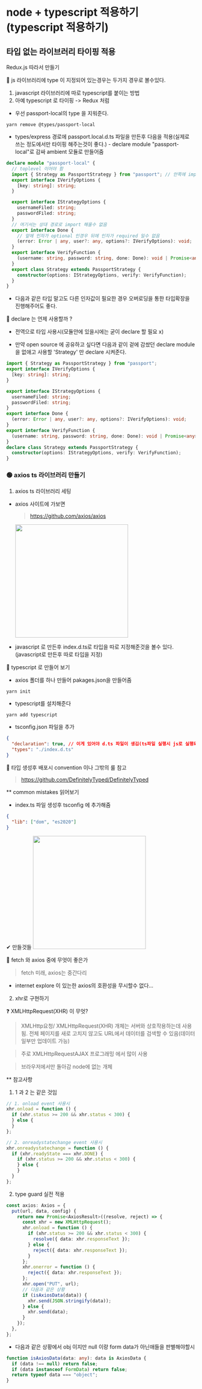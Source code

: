 # node + typescript 적용하기 (typescript 적용하기)

## 타입 없는 라이브러리 타이핑 적용

Redux.js 따라서 만들기

📍 js 라이브러리에 type 이 지정되어 있는경우는 두가지 경우로 볼수있다.

1. javascript 라이브러리에 따로 typescript를 붙이는 방법
2. 아예 typescript 로 타이핑 -> Redux 처럼

- 우선 passport-local의 type 을 지워준다.

```
yarn remove @types/passport-local
```

- types/express 경로에 passport.local.d.ts 파일을 만든후 다음을 적용(실제로 쓰는 정도에서만 타이핑 해주는것이 좋다.) - declare module "passport-local"로 감싸 ambient 모듈로 만들어줌

```ts
declare module "passport-local" {
  // toplevel 이어야 함
  import { Strategy as PassportStrategy } from "passport"; // 안쪽에 import 시켜줘야함
  export interface IVerifyOptions {
    [key: string]: string;
  }

  export interface IStrategyOptions {
    usernameFiled: string;
    passwordFiled: string;
  }
  // 여기서는 상대 경로로 import 해올수 없음
  export interface Done {
    // 앞에 인자가 optional 인경우 뒤에 인자가 required 일수 없음
    (error: Error | any, user?: any, options?: IVerifyOptions): void;
  }
  export interface VerifyFunction {
    (username: string, password: string, done: Done): void | Promise<any>;
  }
  export class Strategy extends PassportStrategy {
    constructor(options: IStrategyOptions, verify: VerifyFunction);
  }
}
```

- 다음과 같은 타입 말고도 다른 인자값이 필요한 경우 오버로딩을 통한 타입확장을 진행해주어도 좋다.

🚩 declare 는 언제 사용할까 ?

- 전역으로 타입 사용시(모듈안에 있을시에는 굳이 declare 할 필요 x)

- 만약 open source 에 공유하고 싶다면 다음과 같이 겉에 감쌌던 declare module 을 없애고 사용할 'Strategy' 만 declare 시켜준다.

```ts
import { Strategy as PassportStrategy } from "passport";
export interface IVerifyOptions {
  [key: string]: string;
}

export interface IStrategyOptions {
  usernameFiled: string;
  passwordFiled: string;
}
export interface Done {
  (error: Error | any, user?: any, options?: IVerifyOptions): void;
}
export interface VerifyFunction {
  (username: string, password: string, done: Done): void | Promise<any>;
}
declare class Strategy extends PassportStrategy {
  constructor(options: IStrategyOptions, verify: VerifyFunction);
}
```

### 🟢 axios ts 라이브러리 만들기

1. axios ts 라이브러리 세팅

- axios 사이트에 가보면

  > https://github.com/axios/axios

  <img src='./img/axios.png' width='300px'/>

- javascript 로 만든후 index.d.ts로 타입을 따로 지정해준것을 볼수 있다.(javascript로 만든후 따로 타입을 지정)

📍 typescript 로 만들어 보기

- axios 폴더를 하나 만들어 pakages.json을 만들어줌

```
yarn init
```

- typescript를 설치해준다

```
yarn add typescript
```

- tsconfig.json 파일을 추가

```json
{
  "declaration": true, // 이게 있어야 d.ts 파일이 생김(ts파일 실행시 js로 실행되면서 d.ts 파일이 생성됨)
  "types": "./index.d.ts"
}
```

🚩 타입 생성후 배포시 convention 이나 그밖의 룰 참고

> https://github.com/DefinitelyTyped/DefinitelyTyped

\*\* common mistakes 읽어보기

- index.ts 파일 생성후 tsconfig 에 추가해줌

```json
{
  "lib": ["dom", "es2020"]
}
```

✔ 만들것들
<img src='./img/axioslist.png' width='300px'/>

🚩 fetch 와 axios 중에 무엇이 좋은가

> fetch 미래, axios는 중간다리

- internet explore 이 있는한 axios의 호환성을 무시할수 없다...

2. xhr로 구현하기

❓ XMLHttpRequest(XHR) 이 무엇?

> XMLHttp요청/ XMLHttpRequest(XHR) 개체는 서버와 상호작용하는데 사용됨. 전체 페이지를 새로 고치지 않고도 URL에서 데이터를 검색할 수 있음(데이터 일부만 업데이트 가능)

> 주로 XMLHttpRequestAJAX 프로그래밍 에서 많이 사용

> 브라우저에서만 돌아감 node에 없는 개체

\*\* 참고사항

1. 1 과 2 는 같은 것임

```ts
// 1. onload event 사용시
xhr.onload = function () {
  if (xhr.status >= 200 && xhr.status < 300) {
  } else {
  }
};

// 2. onreadystatechange event 사용시
xhr.onreadystatechange = function () {
  if (xhr.readyState === xhr.DONE) {
    if (xhr.status >= 200 && xhr.status < 300) {
    } else {
    }
  }
};
```

2. type guard 실전 적용

```ts
const axios: Axios = {
  put(url, data, config) {
    return new Promise<AxiosResult>((resolve, reject) => {
      const xhr = new XMLHttpRequest();
      xhr.onload = function () {
        if (xhr.status >= 200 && xhr.status < 300) {
          resolve({ data: xhr.responseText });
        } else {
          reject({ data: xhr.responseText });
        }
      };
      xhr.onerror = function () {
        reject({ data: xhr.responseText });
      };
      xhr.open("PUT", url);
      // 다음과 같은 상황
      if (isAxiosData(data)) {
        xhr.send(JSON.stringify(data));
      } else {
        xhr.send(data);
      }
    });
  },
};
```

- 다음과 같은 상황에서 obj 이지만 null 이랑 form data가 아닌애들을 판별해야할시

```ts
function isAxiosData(data: any): data is AxiosData {
  if (data !== null) return false;
  if (data instanceof FormData) return false;
  return typeof data === "object";
}
```
